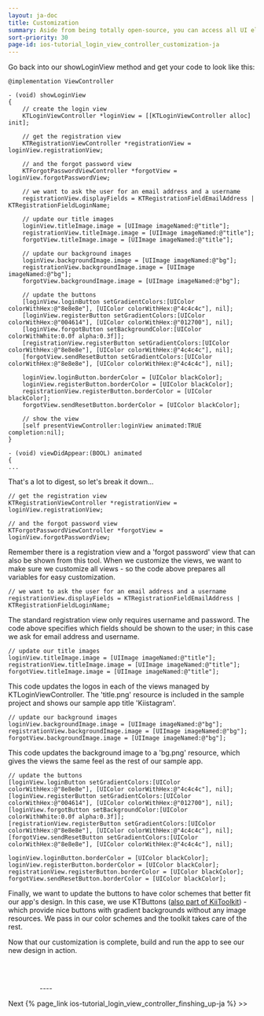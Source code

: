 ```yaml
---
layout: ja-doc
title: Customization
summary: Aside from being totally open-source, you can access all UI elements via properties of the view controller classes for easy manipulation. Let's change the graphics and the colors to make these views look more like our app.
sort-priority: 30
page-id: ios-tutorial_login_view_controller_customization-ja
---
```

Go back into our showLoginView method and get your code to look like this:

```objc
@implementation ViewController

- (void) showLoginView
{
    // create the login view
    KTLoginViewController *loginView = [[KTLoginViewController alloc] init];

    // get the registration view
    KTRegistrationViewController *registrationView = loginView.registrationView;

    // and the forgot password view
    KTForgotPasswordViewController *forgotView = loginView.forgotPasswordView;

    // we want to ask the user for an email address and a username
    registrationView.displayFields = KTRegistrationFieldEmailAddress | KTRegistrationFieldLoginName;

    // update our title images
    loginView.titleImage.image = [UIImage imageNamed:@"title"];
    registrationView.titleImage.image = [UIImage imageNamed:@"title"];
    forgotView.titleImage.image = [UIImage imageNamed:@"title"];

    // update our background images
    loginView.backgroundImage.image = [UIImage imageNamed:@"bg"];
    registrationView.backgroundImage.image = [UIImage imageNamed:@"bg"];
    forgotView.backgroundImage.image = [UIImage imageNamed:@"bg"];

    // update the buttons
    [loginView.loginButton setGradientColors:[UIColor colorWithHex:@"8e8e8e"], [UIColor colorWithHex:@"4c4c4c"], nil];
    [loginView.registerButton setGradientColors:[UIColor colorWithHex:@"004614"], [UIColor colorWithHex:@"012700"], nil];
    [loginView.forgotButton setBackgroundColor:[UIColor colorWithWhite:0.0f alpha:0.3f]];
    [registrationView.registerButton setGradientColors:[UIColor colorWithHex:@"8e8e8e"], [UIColor colorWithHex:@"4c4c4c"], nil];
    [forgotView.sendResetButton setGradientColors:[UIColor colorWithHex:@"8e8e8e"], [UIColor colorWithHex:@"4c4c4c"], nil];

    loginView.loginButton.borderColor = [UIColor blackColor];
    loginView.registerButton.borderColor = [UIColor blackColor];
    registrationView.registerButton.borderColor = [UIColor blackColor];
    forgotView.sendResetButton.borderColor = [UIColor blackColor];

    // show the view
    [self presentViewController:loginView animated:TRUE completion:nil];
}

- (void) viewDidAppear:(BOOL) animated
{
...
```

That's a lot to digest, so let's break it down...

```objc
// get the registration view
KTRegistrationViewController *registrationView = loginView.registrationView;

// and the forgot password view
KTForgotPasswordViewController *forgotView = loginView.forgotPasswordView;
```

Remember there is a registration view and a 'forgot password' view that can
also be shown from this tool. When we customize the views, we want to make sure
we customize all views - so the code above prepares all variables for easy
customization.

```objc
// we want to ask the user for an email address and a username
registrationView.displayFields = KTRegistrationFieldEmailAddress | KTRegistrationFieldLoginName;
```

The standard registration view only requires username and password. The code
above specifies which fields should be shown to the user; in this case we ask
for email address and username.

```objc
// update our title images
loginView.titleImage.image = [UIImage imageNamed:@"title"];
registrationView.titleImage.image = [UIImage imageNamed:@"title"];
forgotView.titleImage.image = [UIImage imageNamed:@"title"];
```

This code updates the logos in each of the views managed by
KTLoginViewController. The 'title.png' resource is included in the sample
project and shows our sample app title 'Kiistagram'.

```objc
// update our background images
loginView.backgroundImage.image = [UIImage imageNamed:@"bg"];
registrationView.backgroundImage.image = [UIImage imageNamed:@"bg"];
forgotView.backgroundImage.image = [UIImage imageNamed:@"bg"];
```

This code updates the background image to a 'bg.png' resource, which gives the
views the same feel as the rest of our sample app.

```objc
// update the buttons
[loginView.loginButton setGradientColors:[UIColor colorWithHex:@"8e8e8e"], [UIColor colorWithHex:@"4c4c4c"], nil];
[loginView.registerButton setGradientColors:[UIColor colorWithHex:@"004614"], [UIColor colorWithHex:@"012700"], nil];
[loginView.forgotButton setBackgroundColor:[UIColor colorWithWhite:0.0f alpha:0.3f]];
[registrationView.registerButton setGradientColors:[UIColor colorWithHex:@"8e8e8e"], [UIColor colorWithHex:@"4c4c4c"], nil];
[forgotView.sendResetButton setGradientColors:[UIColor colorWithHex:@"8e8e8e"], [UIColor colorWithHex:@"4c4c4c"], nil];

loginView.loginButton.borderColor = [UIColor blackColor];
loginView.registerButton.borderColor = [UIColor blackColor];
registrationView.registerButton.borderColor = [UIColor blackColor];
forgotView.sendResetButton.borderColor = [UIColor blackColor];
```

Finally, we want to update the buttons to have color schemes that better fit
our app's design. In this case, we use KTButtons ([also part of KiiToolkit](https://github.com/KiiPlatform/KiiToolkit-iOS/wiki/KTUI#wiki-ktbutton)) -
which provide nice buttons with gradient backgrounds without any image
resources. We pass in our color schemes and the toolkit takes care of the rest.

Now that our customization is complete, build and run the app to see our new
design in action.

<img src="01.png" alt="" style="border:0; margin:30px;" />
----

Next {% page_link ios-tutorial_login_view_controller_finshing_up-ja %} &gt;&gt;
